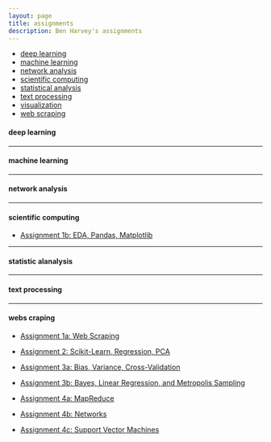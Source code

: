 ```yaml
---
layout: page
title: assignments
description: Ben Harvey's assignments
---
```



<div class="navbar">
    <div class="navbar-inner">
        <ul class="nav">
            <li><a href="#deeplearning">deep learning</a></li>
            <li><a href="#machinelearning">machine learning</a></li>
            <li><a href="#networkanalysis">network analysis</a></li>
            <li><a href="#scientificcomputing">scientific computing</a></li>
            <li><a href="#statisticalanalysis">statistical analysis</a></li>
            <li><a href="#textprocessing">text processing</a></li>
            <li><a href="#visualization">visualization</a></li>
            <li><a href="#webscraping">web scraping</a></li>
        </ul>
    </div>
</div>


#### <a name="deeplearning"></a>deep learning

---

#### <a name="machinelearning"></a>machine learning

---

#### <a name="networkanalysis"></a>network analysis

---

#### <a name="scientificcomputing"></a>scientific computing
* [Assignment 1b: EDA, Pandas, Matplotlib](http://nbviewer.ipython.org/urls/raw.github.com/cs109/content/master/labs/lab3/lab3full.ipynb)
---

#### <a name="statisticalanalysis"></a>statistic alanalysis

---

#### <a name="textprocessing"></a>text processing

---

#### <a name="webscraping"></a>webs craping
* [Assignment 1a: Web Scraping](https://github.com/cs109/content/tree/master/labs/lab2)





* [Assignment 2: Scikit-Learn, Regression, PCA](http://nbviewer.ipython.org/urls/raw.github.com/cs109/content/master/labs/lab4/Lab4full.ipynb)
* [Assignment 3a: Bias, Variance, Cross-Validation](http://nbviewer.ipython.org/urls/raw.github.com/cs109/content/master/labs/lab5/Lab5.ipynb)
* [Assignment 3b: Bayes, Linear Regression, and Metropolis Sampling](http://nbviewer.ipython.org/urls/raw.github.com/cs109/content/master/labs/lab6/BayesLinear.ipynb)
* [Assignment 4a: MapReduce](http://nbviewer.ipython.org/urls/raw.github.com/cs109/content/master/labs/lab8/lab8_mapreduce.ipynb)
* [Assignment 4b: Networks](http://nbviewer.ipython.org/urls/raw.github.com/cs109/content/master/labs/lab9/lab_9.ipynb)
* [Assignment 4c: Support Vector Machines](http://nbviewer.ipython.org/urls/raw.github.com/cs109/content/master/labs/lab10/Lab_10.ipynb)
